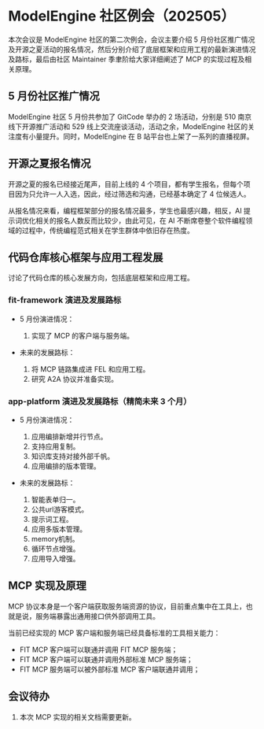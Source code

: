 # ModelEngine 社区例会（202505）

本次会议是 ModelEngine 社区的第二次例会，会议主要介绍 5 月份社区推广情况及开源之夏活动的报名情况，然后分别介绍了底层框架和应用工程的最新演进情况及路标，最后由社区 Maintainer 季聿阶给大家详细阐述了 MCP 的实现过程及相关原理。

## 5 月份社区推广情况

ModelEngine 社区 5 月份共参加了 GitCode 举办的 2 场活动，分别是 510 南京线下开源推广活动和 529 线上交流座谈活动，活动之余，ModelEngine 社区的关注度有小量提升。同时，ModelEngine 在 B 站平台也上架了一系列的直播视屏。

## 开源之夏报名情况

开源之夏的报名已经接近尾声，目前上线的 4 个项目，都有学生报名，但每个项目因为只允许一人入选，因此，经过筛选和沟通，已经基本确定了 4 位候选人。

从报名情况来看，编程框架部分的报名情况最多，学生也最感兴趣，相反，AI 提示词优化相关的报名人数反而比较少，由此可见，在 AI 不断席卷整个软件编程领域的过程中，传统编程范式相关在学生群体中依旧存在热度。

## 代码仓库核心框架与应用工程发展

讨论了代码仓库的核心发展方向，包括底层框架和应用工程。

### fit-framework 演进及发展路标

- 5 月份演进情况：
   1. 实现了 MCP 的客户端与服务端。

- 未来的发展路标：
   1. 将 MCP 链路集成进 FEL 和应用工程。
   2. 研究 A2A 协议并准备实现。 

### app-platform 演进及发展路标（精简未来 3 个月）

- 5 月份演进情况：
   1. 应用编排新增并行节点。
   2. 支持应用复制。
   3. 知识库支持对接外部千帆。
   4. 应用编排的版本管理。

- 未来的发展路标：
   1. 智能表单归一。
   2. 公共url游客模式。
   3. 提示词工程。
   4. 应用多版本管理。
   5. memory机制。
   6. 循环节点增强。
   7. 应用导入增强。

## MCP 实现及原理

MCP 协议本身是一个客户端获取服务端资源的协议，目前重点集中在工具上，也就是说，服务端暴露出通用接口供外部调用工具。

当前已经实现的 MCP 客户端和服务端已经具备标准的工具相关能力：

- FIT MCP 客户端可以联通并调用 FIT MCP 服务端；
- FIT MCP 客户端可以联通并调用外部标准 MCP 服务端；
- FIT MCP 服务端可以被外部标准 MCP 客户端联通并调用；

## 会议待办

1. 本次 MCP 实现的相关文档需要更新。
